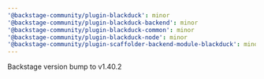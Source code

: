 ```yaml
---
'@backstage-community/plugin-blackduck': minor
'@backstage-community/plugin-blackduck-backend': minor
'@backstage-community/plugin-blackduck-common': minor
'@backstage-community/plugin-blackduck-node': minor
'@backstage-community/plugin-scaffolder-backend-module-blackduck': minor
---
```


Backstage version bump to v1.40.2
